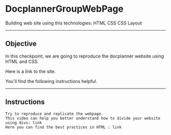 # DocplannerGroupWebPage
Building web site using this technologies: HTML CSS CSS Layout

 --------------------------
Objective
-------------------------
In this checkpoint, we are going to reproduce the docplanner website using HTML and CSS.

Here is a link to the site.

You'll find the following instructions helpful.

--------------------
Instructions
---------------------------

    Try to reproduce and replicate the webpage.
    This video can help you better understand how to divide your website using divs: link
    Here you can find the best practices in HTML : link

